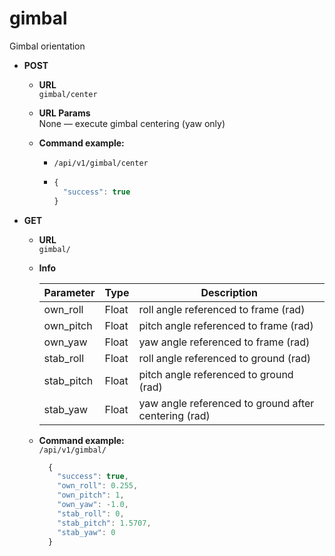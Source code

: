 gimbal
=====
Gimbal orientation

* **POST**

  * **URL**  
    `gimbal/center`
    
  * **URL Params**  
    None &mdash; execute gimbal centering (yaw only)
      
  * **Command example:**
    * `/api/v1/gimbal/center`
    * ```javascript
      {
        "success": true
      }
      ```
      
* **GET**

  * **URL**  
    `gimbal/`
  
  * **Info**

    <table>
      <thead>
        <tr>
          <th> Parameter </th>
          <th> Type  </th>
          <th> Description </th>
        </tr>
      </thead>
      <tbody>
        <tr>
          <td>own_roll</td>
          <td>Float</td>
          <td>roll angle referenced to frame (rad)</td>
        </tr>
        <tr>
          <td>own_pitch</td>
          <td>Float</td>
          <td>pitch angle referenced to frame (rad)</td>
        </tr>
        <tr>
          <td>own_yaw</td>
          <td>Float</td>
          <td>yaw angle referenced to frame (rad)</td>
        </tr>
        <tr>
          <td>stab_roll</td>
          <td>Float</td>
          <td>roll angle referenced to ground (rad)</td>
        </tr>
        <tr>
          <td>stab_pitch</td>
          <td>Float</td>
          <td>pitch angle referenced to ground (rad)</td>
        </tr>
        <tr>
          <td>stab_yaw</td>
          <td>Float</td>
          <td>yaw angle referenced to ground after centering (rad)</td>
        </tr>
      </tbody>
    </table>
    
  * **Command example:**  
    `/api/v1/gimbal/`  
    ```javascript
      {
        "success": true,
        "own_roll": 0.255,
        "own_pitch": 1,
        "own_yaw": -1.0,
        "stab_roll": 0,
        "stab_pitch": 1.5707,
        "stab_yaw": 0
      }
    ```



